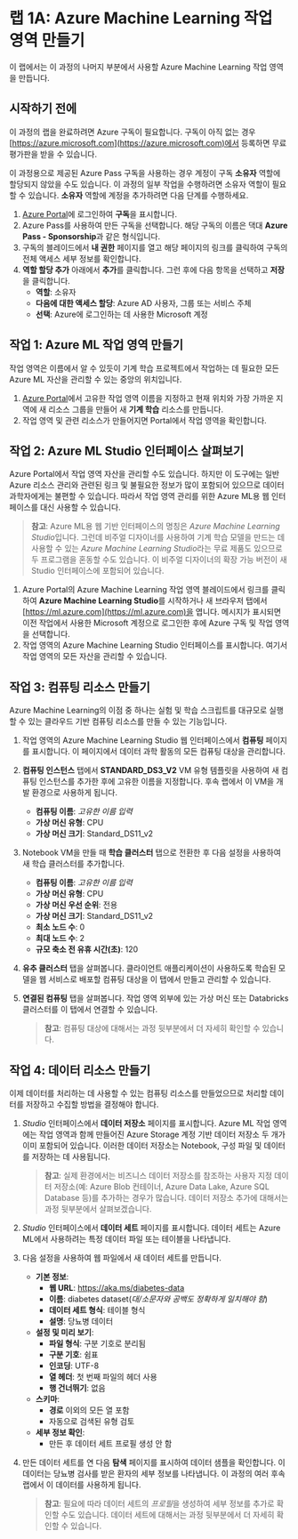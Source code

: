 ﻿# 랩 1A: Azure Machine Learning 작업 영역 만들기

이 랩에서는 이 과정의 나머지 부분에서 사용할 Azure Machine Learning 작업 영역을 만듭니다.

## 시작하기 전에

이 과정의 랩을 완료하려면 Azure 구독이 필요합니다. 구독이 아직 없는 경우 [https://azure.microsoft.com](https://azure.microsoft.com)에서 등록하면 무료 평가판을 받을 수 있습니다. 

이 과정용으로 제공된 Azure Pass 구독을 사용하는 경우 계정이 구독 **소유자** 역할에 할당되지 않았을 수도 있습니다. 이 과정의 일부 작업을 수행하려면 소유자 역할이 필요할 수 있습니다. **소유자** 역할에 계정을 추가하려면 다음 단계를 수행하세요.

1. [Azure Portal](https://portal.azure.com)에 로그인하여 **구독**을 표시합니다.
2. Azure Pass를 사용하여 만든 구독을 선택합니다. 해당 구독의 이름은 댁대 **Azure Pass - Sponsorship**과 같은 형식입니다.
3. 구독의 블레이드에서 **내 권한** 페이지를 열고 해당 페이지의 링크를 클릭하여 구독의 전체 액세스 세부 정보를 확인합니다.
4. **역할 할당 추가** 아래에서 **추가**를 클릭합니다. 그런 후에 다음 항목을 선택하고 **저장**을 클릭합니다.
    - **역할**: 소유자
    - **다음에 대한 액세스 할당**: Azure AD 사용자, 그룹 또는 서비스 주체
    - **선택**: Azure에 로그인하는 데 사용한 Microsoft 계정

## 작업 1: Azure ML 작업 영역 만들기

작업 영역은 이름에서 알 수 있듯이 기계 학습 프로젝트에서 작업하는 데 필요한 모든 Azure ML 자산을 관리할 수 있는 중앙의 위치입니다.

1. [Azure Portal](https://portal.azure.com)에서 고유한 작업 영역 이름을 지정하고 현재 위치와 가장 가까운 지역에 새 리소스 그룹을 만들어 새 **기계 학습** 리소스를 만듭니다.
2. 작업 영역 및 관련 리소스가 만들어지면 Portal에서 작업 영역을 확인합니다.

## 작업 2: Azure ML Studio 인터페이스 살펴보기

Azure Portal에서 작업 영역 자산을 관리할 수도 있습니다. 하지만 이 도구에는 일반 Azure 리소스 관리와 관련된 링크 및 불필요한 정보가 많이 포함되어 있으므로 데이터 과학자에게는 불편할 수 있습니다. 따라서 작업 영역 관리를 위한 Azure ML용 웹 인터페이스를 대신 사용할 수 있습니다.

> **참고**: Azure ML용 웹 기반 인터페이스의 명칭은 *Azure Machine Learning Studio*입니다. 그런데 비주얼 디자이너를 사용하여 기계 학습 모델을 만드는 데 사용할 수 있는 *Azure Machine Learning Studio*라는 무료 제품도 있으므로 두 프로그램을 혼동할 수도 있습니다. 이 비주얼 디자이너의 확장 가능 버전이 새 Studio 인터페이스에 포함되어 있습니다.

1. Azure Portal의 Azure Machine Learning 작업 영역 블레이드에서 링크를 클릭하여 **Azure Machine Learning Studio**를 시작하거나 새 브라우저 탭에서 [https://ml.azure.com](https://ml.azure.com)을 엽니다. 메시지가 표시되면 이전 작업에서 사용한 Microsoft 계정으로 로그인한 후에 Azure 구독 및 작업 영역을 선택합니다.
2. 작업 영역의 Azure Machine Learning Studio 인터페이스를 표시합니다. 여기서 작업 영역의 모든 자산을 관리할 수 있습니다.

## 작업 3: 컴퓨팅 리소스 만들기

Azure Machine Learning의 이점 중 하나는 실험 및 학습 스크립트를 대규모로 실행할 수 있는 클라우드 기반 컴퓨팅 리소스를 만들 수 있는 기능입니다.

1. 작업 영역의 Azure Machine Learning Studio 웹 인터페이스에서 **컴퓨팅** 페이지를 표시합니다. 이 페이지에서 데이터 과학 활동의 모든 컴퓨팅 대상을 관리합니다.
2. **컴퓨팅 인스턴스** 탭에서 **STANDARD_DS3_V2** VM 유형 템플릿을 사용하여 새 컴퓨팅 인스턴스를 추가한 후에 고유한 이름을 지정합니다. 후속 랩에서 이 VM을 개발 환경으로 사용하게 됩니다.
    * **컴퓨팅 이름**: *고유한 이름 입력*
    * **가상 머신 유형**: CPU
    * **가상 머신 크기**: Standard_DS11_v2
3. Notebook VM을 만들 때 **학습 클러스터** 탭으로 전환한 후 다음 설정을 사용하여 새 학습 클러스터를 추가합니다.
    * **컴퓨팅 이름**: *고유한 이름 입력*
    * **가상 머신 유형**: CPU
    * **가상 머신 우선 순위**: 전용
    * **가상 머신 크기**: Standard_DS11_v2
    * **최소 노드 수**: 0
    * **최대 노드 수**: 2
    * **규모 축소 전 유휴 시간(초)**: 120
4. **유추 클러스터** 탭을 살펴봅니다. 클라이언트 애플리케이션이 사용하도록 학습된 모델을 웹 서비스로 배포할 컴퓨팅 대상을 이 탭에서 만들고 관리할 수 있습니다.
5. **연결된 컴퓨팅** 탭을 살펴봅니다. 작업 영역 외부에 있는 가상 머신 또는 Databricks 클러스터를 이 탭에서 연결할 수 있습니다.

    > **참고**: 컴퓨팅 대상에 대해서는 과정 뒷부분에서 더 자세히 확인할 수 있습니다.

## 작업 4: 데이터 리소스 만들기

이제 데이터를 처리하는 데 사용할 수 있는 컴퓨팅 리소스를 만들었으므로 처리할 데이터를 저장하고 수집할 방법을 결정해야 합니다.

1. *Studio* 인터페이스에서 **데이터 저장소** 페이지를 표시합니다. Azure ML 작업 영역에는 작업 영역과 함께 만들어진 Azure Storage 계정 기반 데이터 저장소 두 개가 이미 포함되어 있습니다. 이러한 데이터 저장소는 Notebook, 구성 파일 및 데이터를 저장하는 데 사용됩니다.

   > **참고**: 실제 환경에서는 비즈니스 데이터 저장소를 참조하는 사용자 지정 데이터 저장소(예: Azure Blob 컨테이너, Azure Data Lake, Azure SQL Database 등)를 추가하는 경우가 많습니다. 데이터 저장소 추가에 대해서는 과정 뒷부분에서 살펴보겠습니다.

2. *Studio* 인터페이스에서 **데이터 세트** 페이지를 표시합니다. 데이터 세트는 Azure ML에서 사용하려는 특정 데이터 파일 또는 테이블을 나타냅니다.
3. 다음 설정을 사용하여 웹 파일에서 새 데이터 세트를 만듭니다.
    * **기본 정보**:
        * **웹 URL**: https://aka.ms/diabetes-data
        * **이름**: diabetes dataset(*대/소문자와 공백도 정확하게 일치해야 함*)
        * **데이터 세트 형식**: 테이블 형식
        * **설명**: 당뇨병 데이터
    * **설정 및 미리 보기**:
        * **파일 형식**: 구분 기호로 분리됨
        * **구분 기호**: 쉼표
        * **인코딩**: UTF-8
        * **열 헤더**: 첫 번째 파일의 헤더 사용
        * **행 건너뛰기**: 없음
    * **스키마**:
        * **경로** 이외의 모든 열 포함
        * 자동으로 검색된 유형 검토
    * **세부 정보 확인**:
        * 만든 후 데이터 세트 프로필 생성 안 함
4. 만든 데이터 세트를 연 다음 **탐색** 페이지를 표시하여 데이터 샘플을 확인합니다. 이 데이터는 당뇨병 검사를 받은 환자의 세부 정보를 나타냅니다. 이 과정의 여러 후속 랩에서 이 데이터를 사용하게 됩니다.

    > **참고**: 필요에 따라 데이터 세트의 *프로필*을 생성하여 세부 정보를 추가로 확인할 수도 있습니다. 데이터 세트에 대해서는 과정 뒷부분에서 더 자세히 확인할 수 있습니다.
